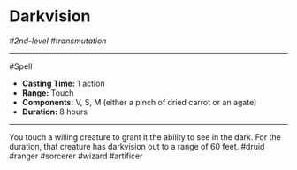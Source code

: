 # Darkvision
*#2nd-level #transmutation*
___ 
#Spell
- **Casting Time:** 1 action
- **Range:** Touch
- **Components:** V, S, M (either a pinch of dried carrot or an agate)
- **Duration:** 8 hours
---
You touch a willing creature to grant it the ability to see in the dark. For the duration, that creature has darkvision out to a range of 60 feet.
#druid
#ranger
#sorcerer
#wizard
#artificer